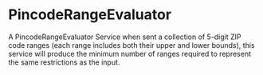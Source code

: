 # PincodeRangeEvaluator

A PincodeRangeEvaluator Service when sent a collection of 5-digit ZIP code ranges (each range includes both their upper and lower bounds), this service will produce the minimum number of ranges required to represent the same restrictions as the input.
